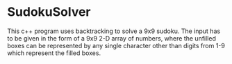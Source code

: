 # SudokuSolver
This c++ program uses backtracking to solve a 9x9 sudoku.
The input has to be given in the form of a 9x9 2-D array of numbers, where the unfilled boxes can be represented by any single character other than digits from 1-9 which represent the filled boxes.
